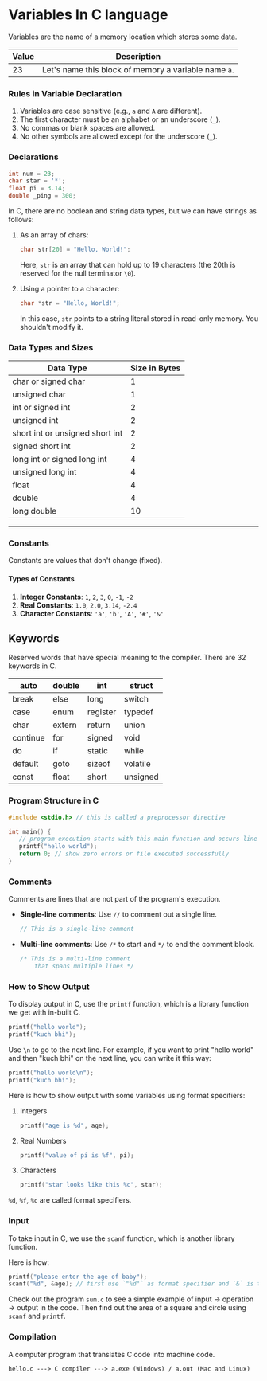 # Variables In C language

Variables are the name of a memory location which stores some data.

| Value | Description                                          |
| ----- | ---------------------------------------------------- |
| 23    | Let's name this block of memory a variable name `a`. |

### Rules in Variable Declaration

1. Variables are case sensitive (e.g., `a` and `A` are different).
2. The first character must be an alphabet or an underscore (`_`).
3. No commas or blank spaces are allowed.
4. No other symbols are allowed except for the underscore (`_`).

### Declarations

```c
int num = 23;
char star = '*';
float pi = 3.14;
double _ping = 300;
```

In C, there are no boolean and string data types, but we can have strings as follows:

1. As an array of chars:

   ```c
   char str[20] = "Hello, World!";
   ```

   Here, `str` is an array that can hold up to 19 characters (the 20th is reserved for the null terminator `\0`).

2. Using a pointer to a character:

   ```c
   char *str = "Hello, World!";
   ```

   In this case, `str` points to a string literal stored in read-only memory. You shouldn't modify it.

### Data Types and Sizes

| Data Type                       | Size in Bytes |
| ------------------------------- | ------------- |
| char or signed char             | 1             |
| unsigned char                   | 1             |
| int or signed int               | 2             |
| unsigned int                    | 2             |
| short int or unsigned short int | 2             |
| signed short int                | 2             |
| long int or signed long int     | 4             |
| unsigned long int               | 4             |
| float                           | 4             |
| double                          | 4             |
| long double                     | 10            |

---

### Constants

Constants are values that don't change (fixed).

#### Types of Constants

1. **Integer Constants**: `1`, `2`, `3`, `0`, `-1`, `-2`
2. **Real Constants**: `1.0`, `2.0`, `3.14`, `-2.4`
3. **Character Constants**: `'a'`, `'b'`, `'A'`, `'#'`, `'&'`

## Keywords

Reserved words that have special meaning to the compiler. There are 32 keywords in C.

| auto     | double | int      | struct   |
| -------- | ------ | -------- | -------- |
| break    | else   | long     | switch   |
| case     | enum   | register | typedef  |
| char     | extern | return   | union    |
| continue | for    | signed   | void     |
| do       | if     | static   | while    |
| default  | goto   | sizeof   | volatile |
| const    | float  | short    | unsigned |

### Program Structure in C

```c
#include <stdio.h> // this is called a preprocessor directive

int main() {
   // program execution starts with this main function and occurs line by line
   printf("hello world");
   return 0; // show zero errors or file executed successfully
}
```

### Comments

Comments are lines that are not part of the program's execution.

- **Single-line comments**: Use `//` to comment out a single line.

  ```c
  // This is a single-line comment
  ```

- **Multi-line comments**: Use `/*` to start and `*/` to end the comment block.

  ```c
  /* This is a multi-line comment
      that spans multiple lines */
  ```

### How to Show Output

To display output in C, use the `printf` function, which is a library function we get with in-built C.

```c
printf("hello world");
printf("kuch bhi");
```

Use `\n` to go to the next line. For example, if you want to print "hello world" and then "kuch bhi" on the next line, you can write it this way:

```c
printf("hello world\n");
printf("kuch bhi");
```

Here is how to show output with some variables using format specifiers:

1. Integers

   ```c
   printf("age is %d", age);
   ```

2. Real Numbers

   ```c
   printf("value of pi is %f", pi);
   ```

3. Characters

   ```c
   printf("star looks like this %c", star);
   ```

`%d`, `%f`, `%c` are called format specifiers.

### Input

To take input in C, we use the `scanf` function, which is another library function.

Here is how:

```c
printf("please enter the age of baby");
scanf("%d", &age); // first use `"%d"` as format specifier and `&` is to get access to the address of variable age
```

Check out the program `sum.c` to see a simple example of input → operation → output in the code. Then find out the area of a square and circle using `scanf` and `printf`.

### Compilation

A computer program that translates C code into machine code.

```plaintext
hello.c ---> C compiler ---> a.exe (Windows) / a.out (Mac and Linux)
```

